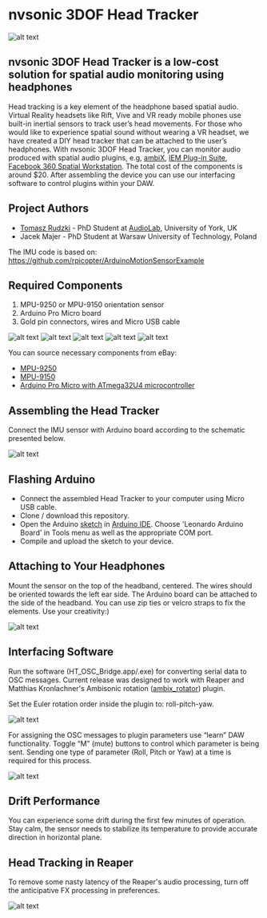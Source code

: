 # nvsonic 3DOF Head Tracker
![alt text](https://github.com/trsonic/head-tracker/blob/master/images/ht_white_bg.jpg "")

## nvsonic 3DOF Head Tracker is a low-cost solution for spatial audio monitoring using headphones
Head tracking is a key element of the headphone based spatial audio. Virtual Reality headsets like Rift, Vive and VR ready mobile phones use built-in inertial sensors to track user’s head movements. For those who would like to experience spatial sound without wearing a VR headset, we have created a DIY head tracker that can be attached to the user’s headphones. With nvsonic 3DOF Head Tracker, you can monitor audio produced with spatial audio plugins, e.g, [ambiX](http://www.matthiaskronlachner.com/?p=2015), [IEM Plug-in Suite](https://plugins.iem.at/), [Facebook 360 Spatial Workstation](https://facebook360.fb.com/spatial-workstation/). The total cost of the components is around $20. After assembling the device you can use our interfacing software to control plugins within your DAW.

## Project Authors
- [Tomasz Rudzki](https://github.com/trsonic/) - PhD Student at [AudioLab](https://audiolab.york.ac.uk/), University of York, UK
- Jacek Majer - PhD Student at Warsaw University of Technology, Poland

The IMU code is based on: https://github.com/rpicopter/ArduinoMotionSensorExample

## Required Components
1. MPU-9250 or MPU-9150 orientation sensor
2. Arduino Pro Micro board
3. Gold pin connectors, wires and Micro USB cable

![alt text](https://github.com/trsonic/head-tracker/blob/master/images/mpu9250_9150.png "")
![alt text](https://github.com/trsonic/head-tracker/blob/master/images/arduino_promicro.png "")
![alt text](https://github.com/trsonic/head-tracker/blob/master/images/gold_pin_connector.jpg "")
![alt text](https://github.com/trsonic/head-tracker/blob/master/images/gold_pin_wires.png "")
![alt text](https://github.com/trsonic/head-tracker/blob/master/images/micro_usb_cable.jpg "")

You can source necessary components from eBay:
- [MPU-9250](http://www.ebay.com/sch/?_nkw=MPU-9250)
- [MPU-9150](http://www.ebay.com/sch/?_nkw=MPU-9150)
- [Arduino Pro Micro with ATmega32U4 microcontroller](http://www.ebay.com/sch/i.html?_nkw=Arduino+Pro+Micro+ATmega32U4)

## Assembling the Head Tracker
Connect the IMU sensor with Arduino board according to the schematic presented below.

![alt text](https://github.com/trsonic/head-tracker/blob/master/images/schematic.png "")

## Flashing Arduino
- Connect the assembled Head Tracker to your computer using Micro USB cable.
- Clone / download this repository.
- Open the Arduino [sketch](https://github.com/trsonic/nvsonic-head-tracker/blob/master/head-tracker-arduino/head-tracker-arduino.ino) in [Arduino IDE](https://www.arduino.cc/en/Main/Software). Choose 'Leonardo Arduino Board' in Tools menu as well as the appropriate COM port.
- Compile and upload the sketch to your device.

## Attaching to Your Headphones
Mount the sensor on the top of the headband, centered. The wires should be oriented towards the left ear side. The Arduino board can be attached to the side of the headband. You can use zip ties or velcro straps to fix the elements. Use your creativity:)

![alt text](https://github.com/trsonic/head-tracker/blob/master/images/sensor_headband.png "")

## Interfacing Software
Run the software (HT_OSC_Bridge.app/.exe) for converting serial data to OSC messages. Current release was designed to work with Reaper and Matthias Kronlachner's Ambisonic rotation ([ambix_rotator](http://www.matthiaskronlachner.com/?p=2015)) plugin.

Set the Euler rotation order inside the plugin to: roll-pitch-yaw.

![alt text](https://github.com/trsonic/head-tracker/blob/master/images/ambix_rotator.png "")

For assigning the OSC messages to plugin parameters use “learn” DAW functionality. Toggle “M” (mute) buttons to control which parameter is being sent. Sending one type of parameter (Roll, Pitch or Yaw) at a time is required for this process.

![alt text](https://github.com/trsonic/head-tracker/blob/master/images/app_screen_shot.png "")

## Drift Performance
You can experience some drift during the first few minutes of operation. Stay calm, the sensor needs to stabilize its temperature to provide accurate direction in horizontal plane. 

## Head Tracking in Reaper
To remove some nasty latency of the Reaper's audio processing, turn off the anticipative FX processing in preferences.

![alt text](https://github.com/trsonic/head-tracker/blob/master/images/reaper_fx_processing.png "")



